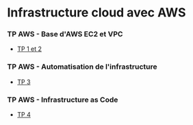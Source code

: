 
# Infrastructure cloud avec AWS


### TP AWS - Base d'AWS EC2 et VPC

- [TP 1 et 2](./Part1.md)

### TP AWS - Automatisation de l'infrastructure

- [TP 3](./Part2.md)

### TP AWS - Infrastructure as Code

- [TP 4](./Part3.md)

